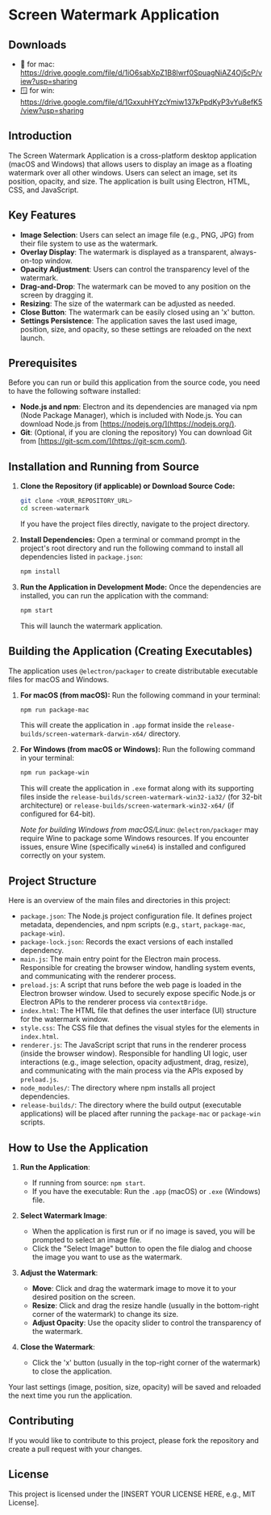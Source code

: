 # Screen Watermark Application

## Downloads
- 🍎 for mac: https://drive.google.com/file/d/1iO6sabXpZ1B8lwrf0SpuagNiAZ4Oj5cP/view?usp=sharing
- 🪟 for win: https://drive.google.com/file/d/1GxxuhHYzcYmiw137kPpdKyP3vYu8efK5/view?usp=sharing

## Introduction

The Screen Watermark Application is a cross-platform desktop application (macOS and Windows) that allows users to display an image as a floating watermark over all other windows. Users can select an image, set its position, opacity, and size. The application is built using Electron, HTML, CSS, and JavaScript.

## Key Features

-   **Image Selection**: Users can select an image file (e.g., PNG, JPG) from their file system to use as the watermark.
-   **Overlay Display**: The watermark is displayed as a transparent, always-on-top window.
-   **Opacity Adjustment**: Users can control the transparency level of the watermark.
-   **Drag-and-Drop**: The watermark can be moved to any position on the screen by dragging it.
-   **Resizing**: The size of the watermark can be adjusted as needed.
-   **Close Button**: The watermark can be easily closed using an 'x' button.
-   **Settings Persistence**: The application saves the last used image, position, size, and opacity, so these settings are reloaded on the next launch.

## Prerequisites

Before you can run or build this application from the source code, you need to have the following software installed:

-   **Node.js and npm**: Electron and its dependencies are managed via npm (Node Package Manager), which is included with Node.js. You can download Node.js from [https://nodejs.org/](https://nodejs.org/).
-   **Git**: (Optional, if you are cloning the repository) You can download Git from [https://git-scm.com/](https://git-scm.com/).

## Installation and Running from Source

1.  **Clone the Repository (if applicable) or Download Source Code:**
    ```bash
    git clone <YOUR_REPOSITORY_URL>
    cd screen-watermark
    ```
    If you have the project files directly, navigate to the project directory.

2.  **Install Dependencies:**
    Open a terminal or command prompt in the project's root directory and run the following command to install all dependencies listed in `package.json`:
    ```bash
    npm install
    ```

3.  **Run the Application in Development Mode:**
    Once the dependencies are installed, you can run the application with the command:
    ```bash
    npm start
    ```
    This will launch the watermark application.

## Building the Application (Creating Executables)

The application uses `@electron/packager` to create distributable executable files for macOS and Windows.

1.  **For macOS (from macOS):**
    Run the following command in your terminal:
    ```bash
    npm run package-mac
    ```
    This will create the application in `.app` format inside the `release-builds/screen-watermark-darwin-x64/` directory.

2.  **For Windows (from macOS or Windows):**
    Run the following command in your terminal:
    ```bash
    npm run package-win
    ```
    This will create the application in `.exe` format along with its supporting files inside the `release-builds/screen-watermark-win32-ia32/` (for 32-bit architecture) or `release-builds/screen-watermark-win32-x64/` (if configured for 64-bit).

    *Note for building Windows from macOS/Linux*: `@electron/packager` may require Wine to package some Windows resources. If you encounter issues, ensure Wine (specifically `wine64`) is installed and configured correctly on your system.

## Project Structure

Here is an overview of the main files and directories in this project:

-   `package.json`: The Node.js project configuration file. It defines project metadata, dependencies, and npm scripts (e.g., `start`, `package-mac`, `package-win`).
-   `package-lock.json`: Records the exact versions of each installed dependency.
-   `main.js`: The main entry point for the Electron main process. Responsible for creating the browser window, handling system events, and communicating with the renderer process.
-   `preload.js`: A script that runs before the web page is loaded in the Electron browser window. Used to securely expose specific Node.js or Electron APIs to the renderer process via `contextBridge`.
-   `index.html`: The HTML file that defines the user interface (UI) structure for the watermark window.
-   `style.css`: The CSS file that defines the visual styles for the elements in `index.html`.
-   `renderer.js`: The JavaScript script that runs in the renderer process (inside the browser window). Responsible for handling UI logic, user interactions (e.g., image selection, opacity adjustment, drag, resize), and communicating with the main process via the APIs exposed by `preload.js`.
-   `node_modules/`: The directory where npm installs all project dependencies.
-   `release-builds/`: The directory where the build output (executable applications) will be placed after running the `package-mac` or `package-win` scripts.

## How to Use the Application

1.  **Run the Application**:
    -   If running from source: `npm start`.
    -   If you have the executable: Run the `.app` (macOS) or `.exe` (Windows) file.

2.  **Select Watermark Image**:
    -   When the application is first run or if no image is saved, you will be prompted to select an image file.
    -   Click the "Select Image" button to open the file dialog and choose the image you want to use as the watermark.

3.  **Adjust the Watermark**:
    -   **Move**: Click and drag the watermark image to move it to your desired position on the screen.
    -   **Resize**: Click and drag the resize handle (usually in the bottom-right corner of the watermark) to change its size.
    -   **Adjust Opacity**: Use the opacity slider to control the transparency of the watermark.

4.  **Close the Watermark**:
    -   Click the 'x' button (usually in the top-right corner of the watermark) to close the application.

Your last settings (image, position, size, opacity) will be saved and reloaded the next time you run the application.

## Contributing

If you would like to contribute to this project, please fork the repository and create a pull request with your changes.

## License

This project is licensed under the [INSERT YOUR LICENSE HERE, e.g., MIT License].
